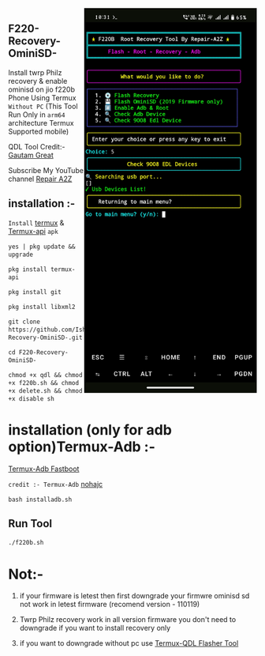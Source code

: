 <img align="right" src="f220b.jpg" width="350" alt="QDL Flasher">


## F220-Recovery-OminiSD-
Install twrp Philz recovery & enable ominisd on  jio f220b Phone Using Termux ```Without PC```
(This Tool Run Only in ```arm64``` architecture Termux Supported mobile)

QDL Tool Credit:- [Gautam Great](https://github.com/GautamGreat)

Subscribe My YouTube channel 
[Repair A2Z](https://youtube.com/@repaira2z)

## installation :- 

```Install``` [termux](https://f-droid.org/repo/com.termux_118.apk) & [Termux-api](https://f-droid.org/repo/com.termux.api_51.apk) ```apk```
```console
yes | pkg update && upgrade
```
```console
pkg install termux-api
```
```console
pkg install git
```
```console
pkg install libxml2
```
```console
git clone https://github.com/Ishu43642/F220-Recovery-OminiSD-.git
```
```console
cd F220-Recovery-OminiSD-
```
```console
chmod +x qdl && chmod +x f220b.sh && chmod +x delete.sh && chmod +x disable sh
```

# installation (only for adb option)Termux-Adb :-
[Termux-Adb Fastboot](https://github.com/nohajc/termux-adb) 

```credit :- Termux-Adb``` [nohajc](https://github.com/nohajc)

```console
bash installadb.sh
```

## Run Tool
```console
./f220b.sh
```


# Not:-
1. if your firmware is letest then first downgrade your firmwre ominisd sd not work in letest firmware (recomend version - 110119)

2. Twrp Philz recovery work in all version firmware you don't need to downgrade if you want to install recovery only

3. if you want to downgrade without pc use [Termux-QDL Flasher Tool](https://github.com/Ishu43642/QDL-Flasher)
